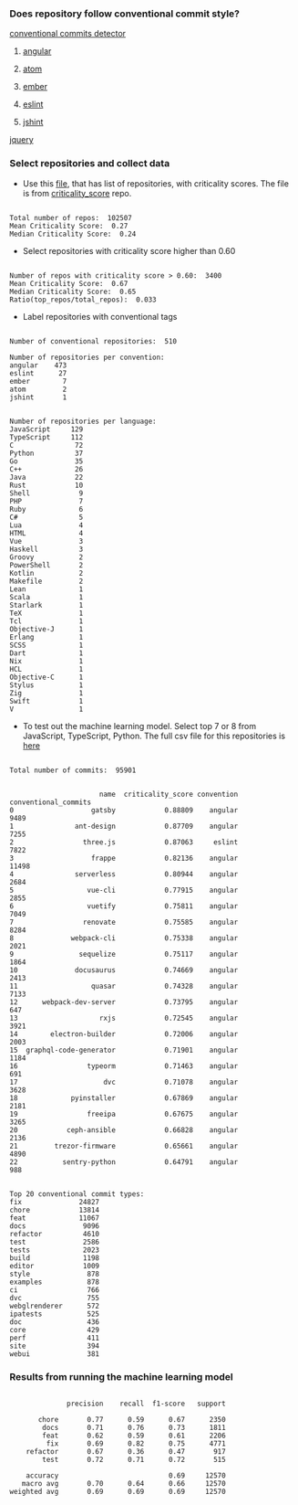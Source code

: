 ### Does repository follow conventional commit style?

[conventional commits detector](https://github.com/conventional-changelog/conventional-commits-detector)

1. [angular](https://github.com/angular/angular/blob/master/CONTRIBUTING.md#commit)

2. [atom](https://github.com/atom/atom/blob/master/CONTRIBUTING.md#git-commit-messages)

3. [ember](https://github.com/emberjs/ember.js/blob/master/CONTRIBUTING.md#pull-requests)

4. [eslint](https://eslint.org/docs/developer-guide/contributing/pull-requests)

5. [jshint](https://github.com/jshint/jshint/blob/master/CONTRIBUTING.md#commit-message-guidelines)

[jquery](https://contribute.jquery.org/commits-and-pull-requests/#commit-guidelines)

### Select repositories and collect data

- Use this [file](data/all.csv), that has list of repositories, with criticality scores. The file is from [criticality_score](https://github.com/ossf/criticality_score) repo.

```

Total number of repos:  102507
Mean Criticality Score:  0.27
Median Criticality Score:  0.24

```
- Select repositories with criticality score higher than 0.60

```

Number of repos with criticality score > 0.60:  3400
Mean Criticality Score:  0.67
Median Criticality Score:  0.65
Ratio(top_repos/total_repos):  0.033

```

- Label repositories with conventional tags

```

Number of conventional repositories:  510

Number of repositories per convention:
angular    473
eslint      27
ember        7
atom         2
jshint       1

```

```

Number of repositories per language:
JavaScript     129
TypeScript     112
C               72
Python          37
Go              35
C++             26
Java            22
Rust            10
Shell            9
PHP              7
Ruby             6
C#               5
Lua              4
HTML             4
Vue              3
Haskell          3
Groovy           2
PowerShell       2
Kotlin           2
Makefile         2
Lean             1
Scala            1
Starlark         1
TeX              1
Tcl              1
Objective-J      1
Erlang           1
SCSS             1
Dart             1
Nix              1
HCL              1
Objective-C      1
Stylus           1
Zig              1
Swift            1
V                1

```

- To test out the machine learning model. Select top 7 or 8 from JavaScript, TypeScript, Python. The full csv file for this repositories is [here](new_repositories.csv)

```

Total number of commits:  95901

```

```

                      name  criticality_score convention  conventional_commits
0                   gatsby            0.88809    angular                  9489
1               ant-design            0.87709    angular                  7255
2                 three.js            0.87063     eslint                  7822
3                   frappe            0.82136    angular                 11498
4               serverless            0.80944    angular                  2684
5                  vue-cli            0.77915    angular                  2855
6                  vuetify            0.75811    angular                  7049
7                 renovate            0.75585    angular                  8284
8              webpack-cli            0.75338    angular                  2021
9                sequelize            0.75117    angular                  1864
10              docusaurus            0.74669    angular                  2413
11                  quasar            0.74328    angular                  7133
12      webpack-dev-server            0.73795    angular                   647
13                    rxjs            0.72545    angular                  3921
14        electron-builder            0.72006    angular                  2003
15  graphql-code-generator            0.71901    angular                  1184
16                 typeorm            0.71463    angular                   691
17                     dvc            0.71078    angular                  3628
18             pyinstaller            0.67869    angular                  2181
19                 freeipa            0.67675    angular                  3265
20            ceph-ansible            0.66828    angular                  2136
21         trezor-firmware            0.65661    angular                  4890
22           sentry-python            0.64791    angular                   988

```

```

Top 20 conventional commit types:
fix              24827
chore            13814
feat             11067
docs              9096
refactor          4610
test              2586
tests             2023
build             1198
editor            1009
style              878
examples           878
ci                 766
dvc                755
webglrenderer      572
ipatests           525
doc                436
core               429
perf               411
site               394
webui              381

```

### Results from running the machine learning model

```

              precision    recall  f1-score   support

       chore       0.77      0.59      0.67      2350
        docs       0.71      0.76      0.73      1811
        feat       0.62      0.59      0.61      2206
         fix       0.69      0.82      0.75      4771
    refactor       0.67      0.36      0.47       917
        test       0.72      0.71      0.72       515

    accuracy                           0.69     12570
   macro avg       0.70      0.64      0.66     12570
weighted avg       0.69      0.69      0.69     12570

```